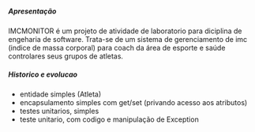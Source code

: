 ##### Apresentação
IMCMONITOR é um projeto de atividade de laboratorio para diciplina de engeharia de software.
Trata-se de um sistema de gerenciamento de imc (indice de massa corporal) para coach da área de esporte e saúde controlares seus grupos de atletas.

##### Historico e evolucao
- entidade simples (Atleta)
- encapsulamento simples com get/set (privando acesso aos atributos)
- testes unitarios, simples
- teste unitario, com codigo e manipulação de Exception